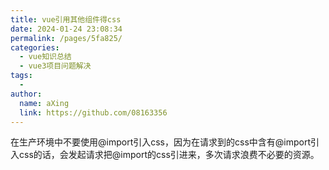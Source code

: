 ```yaml
---
title: vue引用其他组件得css
date: 2024-01-24 23:08:34
permalink: /pages/5fa825/
categories:
  - vue知识总结
  - vue3项目问题解决
tags:
  - 
author: 
  name: aXing
  link: https://github.com/08163356
---
```


在生产环境中不要使用@import引入css，因为在请求到的css中含有@import引入css的话，会发起请求把@import的css引进来，多次请求浪费不必要的资源。<!-- more -->
